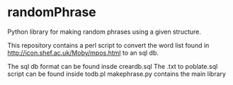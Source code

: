 # randomPhrase
Python library for making random phrases using a given structure.

This repository contains a perl script to convert the word list found in http://icon.shef.ac.uk/Moby/mpos.html to 
an sql db.

The sql db format can be found insde creardb.sql
The .txt to poblate.sql script can be found inside todb.pl
makephrase.py contains the main library
